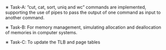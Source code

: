 ∗ Task-A: ”cut, cat, sort, uniq and wc” commands are implemented, supporting the use of pipes to pass the
output of one command as input to another command.

∗ Task-B: For memory management, simulating allocation and deallocation of memories in computer systems.

∗ Task-C: To update the TLB and page tables
